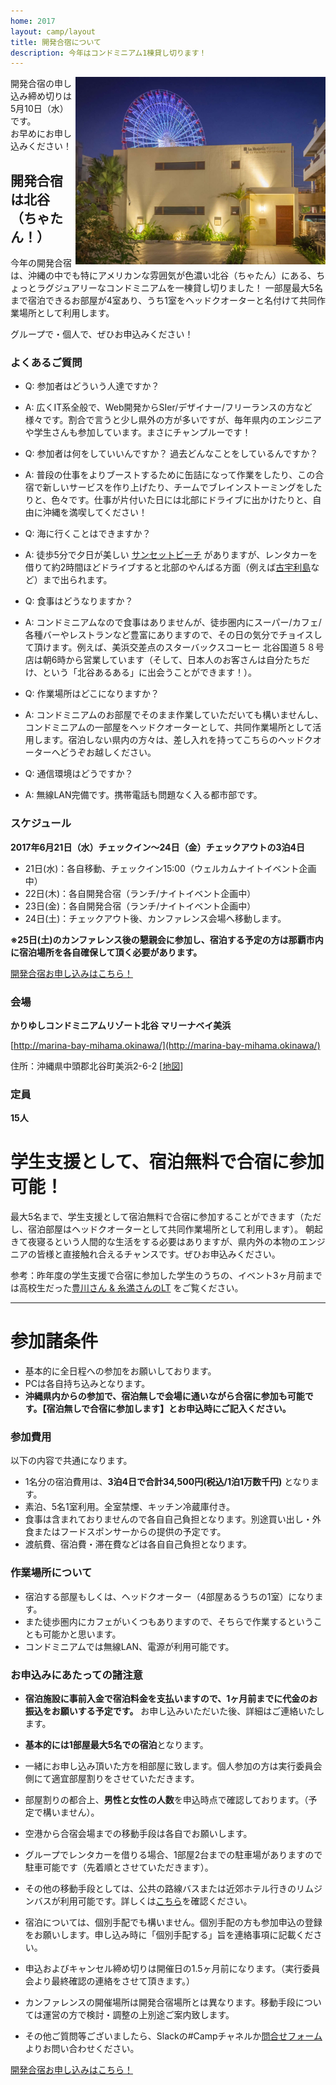 ```yaml
---
home: 2017
layout: camp/layout
title: 開発合宿について
description: 今年はコンドミニアム1棟貸し切ります！
---
```


<p><img src="/img/2017/marina-bay-mihama.jpg" width="400" align="right" /></p>

<p id="entry-limit-camp">開発合宿の申し込み締め切りは 5月10日（水）です。<br>
お早めにお申し込みください！</p>

## 開発合宿は北谷（ちゃたん！）

今年の開発合宿は、沖縄の中でも特にアメリカンな雰囲気が色濃い北谷（ちゃたん）にある、ちょっとラグジュアリーなコンドミニアムを一棟貸し切りました！ 一部屋最大5名まで宿泊できるお部屋が4室あり、うち1室をヘッドクオーターと名付けて共同作業場所として利用します。

グループで・個人で、ぜひお申込みください！

### よくあるご質問

* Q: 参加者はどういう人達ですか？
* A: 広くIT系全般で、Web開発からSIer/デザイナー/フリーランスの方など様々です。割合で言うと少し県外の方が多いですが、毎年県内のエンジニアや学生さんも参加しています。まさにチャンプルーです！

* Q: 参加者は何をしていいんですか？ 過去どんなことをしているんですか？
* A: 普段の仕事をよりブーストするために缶詰になって作業をしたり、この合宿で新しいサービスを作り上げたり、チームでブレインストーミングをしたりと、色々です。仕事が片付いた日には北部にドライブに出かけたりと、自由に沖縄を満喫してください！

* Q: 海に行くことはできますか？
* A: 徒歩5分で夕日が美しい [サンセットビーチ](https://www.google.co.jp/search?q=北谷+サンセットビーチ&oq=北谷　サンセットビーチ) がありますが、レンタカーを借りて約2時間ほどドライブすると北部のやんばる方面（例えば[古宇利島](https://www.google.co.jp/search?q=%E5%8F%A4%E5%AE%87%E5%88%A9%E5%B3%B6%20%E3%83%93%E3%83%BC%E3%83%81)など）まで出られます。

* Q: 食事はどうなりますか？
* A: コンドミニアムなので食事はありませんが、徒歩圏内にスーパー/カフェ/各種バーやレストランなど豊富にありますので、その日の気分でチョイスして頂けます。例えば、美浜交差点のスターバックスコーヒー 北谷国道５８号店は朝6時から営業しています（そして、日本人のお客さんは自分たちだけ、という「北谷あるある」に出会うことができます！）。

* Q: 作業場所はどこになりますか？
* A: コンドミニアムのお部屋でそのまま作業していただいても構いませんし、コンドミニアムの一部屋をヘッドクオーターとして、共同作業場所として活用します。宿泊しない県内の方々は、差し入れを持ってこちらのヘッドクオーターへどうぞお越しください。

* Q: 通信環境はどうですか？
* A: 無線LAN完備です。携帯電話も問題なく入る都市部です。


### スケジュール

**2017年6月21日（水）チェックイン〜24日（金）チェックアウトの3泊4日**

* 21日(水)：各自移動、チェックイン15:00（ウェルカムナイトイベント企画中）
* 22日(木)：各自開発合宿（ランチ/ナイトイベント企画中）
* 23日(金)：各自開発合宿（ランチ/ナイトイベント企画中）
* 24日(土)：チェックアウト後、カンファレンス会場へ移動します。

**※25日(土)のカンファレンス後の懇親会に参加し、宿泊する予定の方は那覇市内に宿泊場所を各自確保して頂く必要があります。**

<p><a href="https://goo.gl/forms/9xkrLfvh7KjDSlt92" class="medium alert button" target="_blank">開発合宿お申し込みはこちら！</a></p>

### 会場

**かりゆしコンドミニアムリゾート北谷 マリーナベイ美浜**

[http://marina-bay-mihama.okinawa/](http://marina-bay-mihama.okinawa/)

住所：沖縄県中頭郡北谷町美浜2-6-2 [[地図](https://goo.gl/maps/2WosyADXw3r)]

### 定員

**15人**

# 学生支援として、宿泊無料で合宿に参加可能！

最大5名まで、学生支援として宿泊無料で合宿に参加することができます（ただし、宿泊部屋はヘッドクオーターとして共同作業場所として利用します）。
朝起きて夜寝るという人間的な生活をする必要はありますが、県内外の本物のエンジニアの皆様と直接触れ合えるチャンスです。ぜひお申込みください。

参考：昨年度の学生支援で合宿に参加した学生のうちの、イベント3ヶ月前までは高校生だった[豊川さん & 糸満さんのLT](https://t.co/6kUPgkCuUS) をご覧ください。

---

# 参加諸条件
* 基本的に全日程への参加をお願いしております。
* PCは各自持ち込みとなります。
* **沖縄県内からの参加で、宿泊無しで会場に通いながら合宿に参加も可能です。【宿泊無しで合宿に参加します】とお申込時にご記入ください。**

### 参加費用
以下の内容で共通になります。

* 1名分の宿泊費用は、**3泊4日で合計34,500円(税込/1泊1万数千円)** となります。
* 素泊、5名1室利用。全室禁煙、キッチン冷蔵庫付き。
* 食事は含まれておりませんので各自自己負担となります。別途買い出し・外食またはフードスポンサーからの提供の予定です。
* 渡航費、宿泊費・滞在費などは各自自己負担となります。

### 作業場所について

* 宿泊する部屋もしくは、ヘッドクオーター（4部屋あるうちの1室）になります。
* また徒歩圏内にカフェがいくつもありますので、そちらで作業するということも可能かと思います。
* コンドミニアムでは無線LAN、電源が利用可能です。


### お申込みにあたっての諸注意

* **宿泊施設に事前入金で宿泊料金を支払いますので、1ヶ月前までに代金のお振込をお願いする予定です。** お申し込みいただいた後、詳細はご連絡いたします。
* **基本的には1部屋最大5名での宿泊**となります。
* 一緒にお申し込み頂いた方を相部屋に致します。個人参加の方は実行委員会側にて適宜部屋割りをさせていただきます。
* 部屋割りの都合上、**男性と女性の人数**を申込時点で確認しております。（予定で構いません）。
* 空港から合宿会場までの移動手段は各自でお願いします。
* グループでレンタカーを借りる場合、1部屋2台までの駐車場がありますので駐車可能です（先着順とさせていただきます）。
* その他の移動手段としては、公共の路線バスまたは近郊ホテル行きのリムジンバスが利用可能です。詳しくは[こちら](http://marina-bay-mihama.okinawa/access.html)を確認ください。
* 宿泊については、個別手配でも構いません。個別手配の方も参加申込の登録をお願いします。申し込み時に「個別手配する」旨を連絡事項に記載ください。
* 申込およびキャンセル締め切りは開催日の1.5ヶ月前になります。（実行委員会より最終確認の連絡をさせて頂きます。）
* カンファレンスの開催場所は開発合宿場所とは異なります。移動手段については運営の方で検討・調整の上別途ご案内致します。

* その他ご質問等ございましたら、Slackの#Campチャネルか[問合せフォーム](https://docs.google.com/forms/d/1MGJ4bVv8hpyXeLjvcGzZDpl838ZGHPA_plLqX_BJSbA/viewform)よりお問い合わせください。

<p><a href="https://goo.gl/forms/9xkrLfvh7KjDSlt92" class="medium alert button" target="_blank">開発合宿お申し込みはこちら！</a></p>
